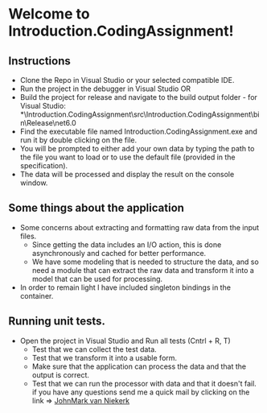 #  Welcome to Introduction.CodingAssignment!

## Instructions
- Clone the Repo in Visual Studio or your selected compatible IDE.
- Run the project in the debugger in Visual Studio OR 
- Build the project for release and navigate to the build output folder - for Visual Studio: *\Introduction.CodingAssignment\src\Introduction.CodingAssignment\bin\Release\net6.0  
- Find the executable file named Introduction.CodingAssignment.exe and run it by double clicking on the file.
- You will be prompted to either add your own data by typing the path to the file you want to load or to use the default file (provided in the specification).
- The data will be processed and display the result on the console window.

## Some things about the application 
- Some concerns about extracting and formatting raw data from the input files.
	- Since getting the data includes an I/O action, this is done asynchronously and cached for better performance.
	- We have some modeling that is needed to structure the data, and so need a module that can extract the raw data and transform it into a model that can be used for processing. 
- In order to remain light I have included singleton bindings in the container.

## Running unit tests. 
- Open the project in Visual Studio and Run all tests (Cntrl + R, T)
	- Test that we can collect the test data.
	- Test that we transform it into a usable form.
	- Make sure that the application can process the data and that the output is correct.
	- Test that we can run the processor with data and that it doesn't fail.
if you have any questions send me a quick mail by clicking on the link => [JohnMark van Niekerk](jmvan.niekerk@mail.com)




